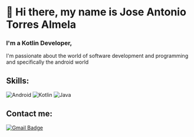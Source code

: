 # 👋 Hi there, my name is Jose Antonio Torres Almela
### I'm a Kotlin Developer, 
I'm passionate about the world of software development and programming and specifically the android world

## Skills:

![Android](https://img.shields.io/badge/-android-3279CE?style=plastic&logo=android)
![Kotlin](https://img.shields.io/badge/-kotlin-7F8489?style=plastic&logo=kotlin)
![Java](https://img.shields.io/badge/-java-E34A86?style=plastic&logo=java)

## Contact me:

[![Gmail Badge](https://img.shields.io/badge/j_torres_almela@hotmail.com-0275FF?style=flat-square&logo=Mail.Ru&logoColor=white&link=mailto:j_torres_almela@hotmail.com)](mailto:j_torres_almela@hotmail.com)


